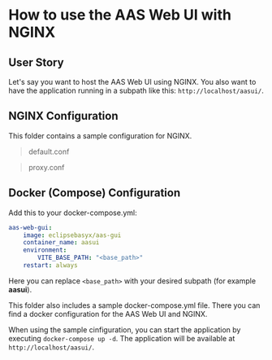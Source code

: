 # How to use the AAS Web UI with NGINX

## User Story

Let's say you want to host the AAS Web UI using NGINX.
You also want to have the application running in a subpath like this: `http://localhost/aasui/`.

## NGINX Configuration

This folder contains a sample configuration for NGINX.

> default.conf

> proxy.conf

## Docker (Compose) Configuration

Add this to your docker-compose.yml:

```yaml
aas-web-gui:
    image: eclipsebasyx/aas-gui
    container_name: aasui
    environment:
        VITE_BASE_PATH: "<base_path>"
    restart: always
```

Here you can replace `<base_path>` with your desired subpath (for example **aasui**).

This folder also includes a sample docker-compose.yml file.
There you can find a docker configuration for the AAS Web UI and NGINX.

When using the sample cinfiguration, you can start the application by executing `docker-compose up -d`.
The application will be available at `http://localhost/aasui/`.
